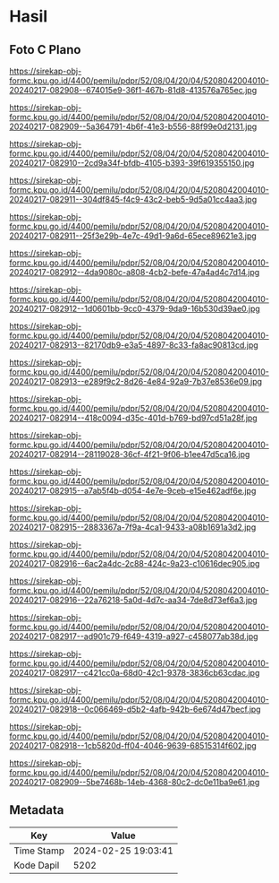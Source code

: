 # Hasil

## Foto C Plano

https://sirekap-obj-formc.kpu.go.id/4400/pemilu/pdpr/52/08/04/20/04/5208042004010-20240217-082908--674015e9-36f1-467b-81d8-413576a765ec.jpg

https://sirekap-obj-formc.kpu.go.id/4400/pemilu/pdpr/52/08/04/20/04/5208042004010-20240217-082909--5a364791-4b6f-41e3-b556-88f99e0d2131.jpg

https://sirekap-obj-formc.kpu.go.id/4400/pemilu/pdpr/52/08/04/20/04/5208042004010-20240217-082910--2cd9a34f-bfdb-4105-b393-39f619355150.jpg

https://sirekap-obj-formc.kpu.go.id/4400/pemilu/pdpr/52/08/04/20/04/5208042004010-20240217-082911--304df845-f4c9-43c2-beb5-9d5a01cc4aa3.jpg

https://sirekap-obj-formc.kpu.go.id/4400/pemilu/pdpr/52/08/04/20/04/5208042004010-20240217-082911--25f3e29b-4e7c-49d1-9a6d-65ece89621e3.jpg

https://sirekap-obj-formc.kpu.go.id/4400/pemilu/pdpr/52/08/04/20/04/5208042004010-20240217-082912--4da9080c-a808-4cb2-befe-47a4ad4c7d14.jpg

https://sirekap-obj-formc.kpu.go.id/4400/pemilu/pdpr/52/08/04/20/04/5208042004010-20240217-082912--1d0601bb-9cc0-4379-9da9-16b530d39ae0.jpg

https://sirekap-obj-formc.kpu.go.id/4400/pemilu/pdpr/52/08/04/20/04/5208042004010-20240217-082913--82170db9-e3a5-4897-8c33-fa8ac90813cd.jpg

https://sirekap-obj-formc.kpu.go.id/4400/pemilu/pdpr/52/08/04/20/04/5208042004010-20240217-082913--e289f9c2-8d26-4e84-92a9-7b37e8536e09.jpg

https://sirekap-obj-formc.kpu.go.id/4400/pemilu/pdpr/52/08/04/20/04/5208042004010-20240217-082914--418c0094-d35c-401d-b769-bd97cd51a28f.jpg

https://sirekap-obj-formc.kpu.go.id/4400/pemilu/pdpr/52/08/04/20/04/5208042004010-20240217-082914--28119028-36cf-4f21-9f06-b1ee47d5ca16.jpg

https://sirekap-obj-formc.kpu.go.id/4400/pemilu/pdpr/52/08/04/20/04/5208042004010-20240217-082915--a7ab5f4b-d054-4e7e-9ceb-e15e462adf6e.jpg

https://sirekap-obj-formc.kpu.go.id/4400/pemilu/pdpr/52/08/04/20/04/5208042004010-20240217-082915--2883367a-7f9a-4ca1-9433-a08b1691a3d2.jpg

https://sirekap-obj-formc.kpu.go.id/4400/pemilu/pdpr/52/08/04/20/04/5208042004010-20240217-082916--6ac2a4dc-2c88-424c-9a23-c10616dec905.jpg

https://sirekap-obj-formc.kpu.go.id/4400/pemilu/pdpr/52/08/04/20/04/5208042004010-20240217-082916--22a76218-5a0d-4d7c-aa34-7de8d73ef6a3.jpg

https://sirekap-obj-formc.kpu.go.id/4400/pemilu/pdpr/52/08/04/20/04/5208042004010-20240217-082917--ad901c79-f649-4319-a927-c458077ab38d.jpg

https://sirekap-obj-formc.kpu.go.id/4400/pemilu/pdpr/52/08/04/20/04/5208042004010-20240217-082917--c421cc0a-68d0-42c1-9378-3836cb63cdac.jpg

https://sirekap-obj-formc.kpu.go.id/4400/pemilu/pdpr/52/08/04/20/04/5208042004010-20240217-082918--0c066469-d5b2-4afb-942b-6e674d47becf.jpg

https://sirekap-obj-formc.kpu.go.id/4400/pemilu/pdpr/52/08/04/20/04/5208042004010-20240217-082918--1cb5820d-ff04-4046-9639-68515314f602.jpg

https://sirekap-obj-formc.kpu.go.id/4400/pemilu/pdpr/52/08/04/20/04/5208042004010-20240217-082909--5be7468b-14eb-4368-80c2-dc0e11ba9e61.jpg


## Metadata

| Key        | Value               |
| ---------- | ------------------- |
| Time Stamp | 2024-02-25 19:03:41 |
| Kode Dapil | 5202                |



